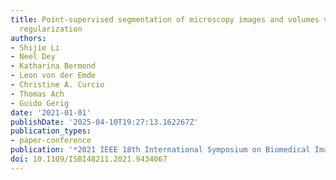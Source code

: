 ```yaml
---
title: Point-supervised segmentation of microscopy images and volumes via objectness
  regularization
authors:
- Shijie Li
- Neel Dey
- Katharina Bermond
- Leon von der Emde
- Christine A. Curcio
- Thomas Ach
- Guido Gerig
date: '2021-01-01'
publishDate: '2025-04-10T19:27:13.162267Z'
publication_types:
- paper-conference
publication: '*2021 IEEE 18th International Symposium on Biomedical Imaging (ISBI)*'
doi: 10.1109/ISBI48211.2021.9434067
---
```

